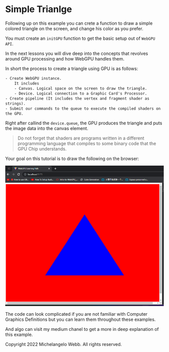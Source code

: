 # Simple Trianlge

Following up on this example you can crete a function to draw a simple colored triangle on the screen, and change his color as you prefer.

You must create an `initGPU` function to get the basic setup out of `WebGPU API`.

In the next lessons you will dive deep into the concepts that revolves around GPU processing and how WebGPU handles them.

In short the process to create a triangle using GPU is as follows:

    - Create WebGPU instance.
        It includes
        - Canvas. Logical space on the screen to draw the triangle.
        - Device. Logical connection to a Graphic Card's Processor.
    - Create pipeline (It includes the vertex and fragment shader as strings).
    - Submit our commands to the queue to execute the compiled shaders on the GPU.

Right after callind the `device.queue`, the GPU produces the triangle and puts the image data into the canvas element.

> Do not forget that shaders are programs written in a different programming language that compiles to some binary code  that the GPU Chip understands.
>

Your goal on this tutorial is to draw the following on the browser:

![my screenshot](../screenshots/simple_triangle.png)

The code can look complicated if you are not familiar with Computer Graphics Definitions but you can learn them throughout these examples.

And algo can visit my medium chanel to get a more in deep explanation of this example.

Copyright 2022 Michelangelo Webb. All rights reserved.